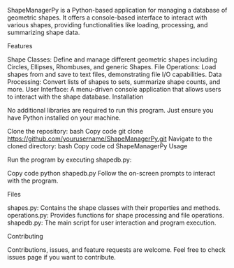 ShapeManagerPy is a Python-based application for managing a database of geometric shapes. It offers a console-based interface to interact with various shapes, providing functionalities like loading, processing, and summarizing shape data.

Features

Shape Classes: Define and manage different geometric shapes including Circles, Ellipses, Rhombuses, and generic Shapes.
File Operations: Load shapes from and save to text files, demonstrating file I/O capabilities.
Data Processing: Convert lists of shapes to sets, summarize shape counts, and more.
User Interface: A menu-driven console application that allows users to interact with the shape database.
Installation

No additional libraries are required to run this program. Just ensure you have Python installed on your machine.

Clone the repository:
bash
Copy code
git clone https://github.com/yourusername/ShapeManagerPy.git
Navigate to the cloned directory:
bash
Copy code
cd ShapeManagerPy
Usage

Run the program by executing shapedb.py:

Copy code
python shapedb.py
Follow the on-screen prompts to interact with the program.

Files

shapes.py: Contains the shape classes with their properties and methods.
operations.py: Provides functions for shape processing and file operations.
shapedb.py: The main script for user interaction and program execution.

Contributing

Contributions, issues, and feature requests are welcome. Feel free to check issues page if you want to contribute.
